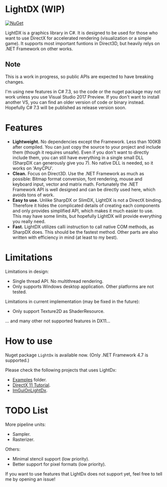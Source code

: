 # LightDX (WIP)
[![NuGet](https://img.shields.io/nuget/v/LightDx.svg)](https://www.nuget.org/packages/LightDx/)

LightDX is a graphics library in C#. It is designed to be used for those who want
to use DirectX for accelerated rendering (visualization or a simple game). It supports
most important funtions in Direct3D, but heavily relys on .NET Framework on other works.

## **Note**
This is a work in progress, so public APIs are expected to have breaking changes.

I'm using new features in C# 7.3, so the code or the nuget package may not work unless
you use Visual Studio 2017 Preview. If you don't want to install another VS, you can
find an older version of code or binary instead. Hopefully C# 7.3 will be published as
release version soon.

# Features
* **Lightweight.**
No dependencies except the Framework. Less than 100KB after compiled. You can just
copy the source to your project and include them (though it requires unsafe). Even
if you don't want to directly include them, you can still have everything in a
single small DLL (SharpDX can generously give you 7). No native DLL is needed, so it
works on 'AnyCPU'.
* **Clean.**
Focus on Direct3D. Use the .NET Framework as much as possible: Bitmap format
conversion, font rendering, mouse and keyboard input, vector and matrix math.
Fortunately the .NET Framework API is well designed and can be directly used here,
which avoids tons of work.
* **Easy to use.**
Unlike SharpDX or SlimDX, LightDX is not a DirectX binding. Therefore it hides
the complicated details of creating each components and only provides simplified
API, which makes it much easier to use. This may have some limits, but hopefully 
LightDX will provide everything you really need.
* **Fast.**
LightDX utilizes calli instruction to call native COM methods, as
SharpDX does. This should be the fastest method. Other parts are also written with
efficiency in mind (at least to my best).

# Limitations
Limitations in design:
* Single thread API. No multithread rendering.
* Only supports Windows desktop application. Other platforms are not tested.

Limitations in current implementation (may be fixed in the future):
* Only support Texture2D as ShaderResource.

... and many other not supported features in DX11...

# How to use
Nuget package ```LightDx``` is available now. (Only .NET Framework 4.7 is supported.)

Please check the following projects that uses LightDx:
* [Examples](Examples) folder.
* [DirectX 11 Tutorial](https://github.com/acaly/LightDx.DirectX11Tutorials).
* [ImGuiOnLightDx](https://github.com/acaly/ImGuiOnLightDx).

# TODO List
More pipeline units:
* Sampler.
* Rasterizer.

Others:
* Minimal stencil support (low priority).
* Better support for pixel formats (low priority).

If you want to use features that LightDx does not support yet, feel free to tell
me by opening an issue!
